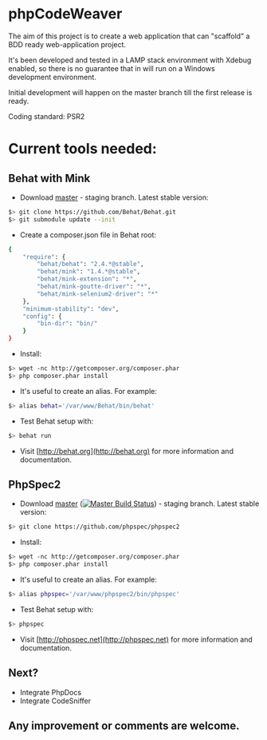 phpCodeWeaver
============================

The aim of this project is to create a web application that can "scaffold" a BDD ready web-application project.


It's been developed and tested in a LAMP stack environment with Xdebug enabled, so there is no guarantee that in will run on a Windows development environment.

Initial development will happen on the master branch till the first release is ready.

Coding standard: PSR2 

Current tools needed:
=====================

Behat with Mink
---------------

  - Download [master](https://github.com/Behat/Behat.git) - staging branch. Latest stable version:

```bash
$> git clone https://github.com/Behat/Behat.git
$> git submodule update --init
```

  - Create a composer.json file in Behat root:

```bash
{
	"require": {
	    "behat/behat": "2.4.*@stable",
	    "behat/mink": "1.4.*@stable",
	    "behat/mink-extension": "*",
	    "behat/mink-goutte-driver": "*",
	    "behat/mink-selenium2-driver": "*"
	},
	"minimum-stability": "dev",
	"config": {
	    "bin-dir": "bin/"
	}
}
```

  - Install:

```bash
$> wget -nc http://getcomposer.org/composer.phar
$> php composer.phar install
```

  - It's useful to create an alias. For example:

```bash
$> alias behat='/var/www/Behat/bin/behat'
```
  - Test Behat setup with:

```bash
$> behat run
```

  - Visit [http://behat.org](http://behat.org) for more information and documentation.

PhpSpec2
--------
  - Download [master](https://github.com/phpspec/phpspec2) ([![Master Build Status](https://secure.travis-ci.org/phpspec/phpspec2.png?branch=master)](http://travis-ci.org/phpspec/phpspec2)) - staging branch. Latest stable version:

```bash
$> git clone https://github.com/phpspec/phpspec2
```

  - Install:
```bash
$> wget -nc http://getcomposer.org/composer.phar
$> php composer.phar install
```

  - It's useful to create an alias. For example:

```bash
$> alias phpspec='/var/www/phpspec2/bin/phpspec'
```

  - Test Behat setup with:

```bash
$> phpspec
```

  - Visit [http://phpspec.net](http://phpspec.net) for more information and documentation.


Next?
-----

  - Integrate PhpDocs
  - Integrate CodeSniffer 

Any improvement or comments are welcome.
---------------------------------------
